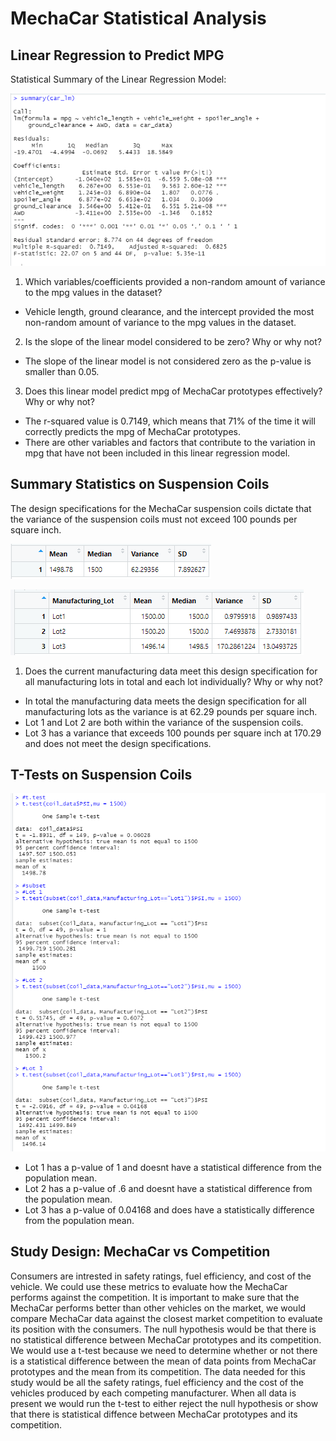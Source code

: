 # **MechaCar Statistical Analysis**

## **Linear Regression to Predict MPG**

Statistical Summary of the Linear Regression Model:

![carlm](images/carlm.png)

1. Which variables/coefficients provided a non-random amount of variance to the mpg values in the dataset?

- Vehicle length, ground clearance, and the intercept provided the most non-random amount of variance to the mpg values in the dataset. 

2. Is the slope of the linear model considered to be zero? Why or why not?

- The slope of the linear model is not considered zero as the p-value is smaller than 0.05.

3. Does this linear model predict mpg of MechaCar prototypes effectively? Why or why not?

- The r-squared value is 0.7149, which means that 71% of the time it will correctly predicts the mpg of MechaCar prototypes. 
- There are other variables and factors that contribute to the variation in mpg that have not been included in this linear regression model. 

## **Summary Statistics on Suspension Coils**

The design specifications for the MechaCar suspension coils dictate that the variance of the suspension coils must not exceed 100 pounds per square inch. 

![total](images/total.png)

![lot](images/lot.png)

1. Does the current manufacturing data meet this design specification for all manufacturing lots in total and each lot individually? Why or why not?

- In total the manufacturing data meets the design specification for all manufacturing lots as the variance is at 62.29 pounds per square inch.
- Lot 1 and Lot 2 are both within the variance of the suspension coils.
- Lot 3 has a variance that exceeds 100 pounds per square inch at 170.29 and does not meet the design specifications. 

## **T-Tests on Suspension Coils**

![test](images/test.png)

- Lot 1 has a p-value of 1 and doesnt have a statistical difference from the population mean.
- Lot 2 has a p-value of .6 and doesnt have a statistical difference from the population mean.
- Lot 3 has a p-value of 0.04168 and does have a statistically difference from the population mean.

## **Study Design: MechaCar vs Competition**

Consumers are intrested in safety ratings, fuel efficiency, and cost of the vehicle. We could use these metrics to evaluate how the MechaCar performs against the competition. It is important to make sure that the MechaCar performs better than other vehicles on the market, we would compare MechaCar data against the closest market competition to evaluate its position with the consumers. The null hypothesis would be that there is no statistical difference between MechaCar prototypes and its competition.  We would use a t-test because we need to determine whether or not there is a statistical difference between the mean of data points from MechaCar prototypes and the mean from its competition. The data needed for this study would be all the safety ratings, fuel efficiency and the cost of the vehicles produced by each competing manufacturer. When all data is present we would run the t-test to either reject the null hypothesis or show that there is statistical diffence between MechaCar prototypes and its competition.